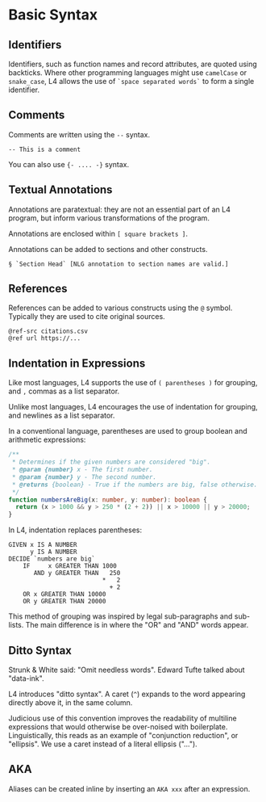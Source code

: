 # Basic Syntax

## Identifiers

Identifiers, such as function names and record attributes, are quoted using backticks. Where other programming languages might use `camelCase` or `snake_case`, L4 allows the use of `` `space separated words` `` to form a single identifier.

## Comments

Comments are written using the `--` syntax.

```l4
-- This is a comment
```

You can also use `{- .... -}` syntax.

## Textual Annotations

Annotations are paratextual: they are not an essential part of an L4
program, but inform various transformations of the program.

Annotations are enclosed within `[ square brackets ]`.

Annotations can be added to sections and other constructs.

```l4
§ `Section Head` [NLG annotation to section names are valid.]
```

## References

References can be added to various constructs using the `@`
symbol. Typically they are used to cite original sources.

```l4
@ref-src citations.csv
@ref url https://...
```

## Indentation in Expressions

Like most languages, L4 supports the use of `( parentheses )` for grouping, and `,` commas as a list separator.

Unlike most languages, L4 encourages the use of indentation for grouping, and newlines as a list separator.

In a conventional language, parentheses are used to group boolean and arithmetic expressions:

```typescript
/**
 * Determines if the given numbers are considered "big".
 * @param {number} x - The first number.
 * @param {number} y - The second number.
 * @returns {boolean} - True if the numbers are big, false otherwise.
 */
function numbersAreBig(x: number, y: number): boolean {
  return (x > 1000 && y > 250 * (2 + 2)) || x > 10000 || y > 20000;
}
```

In L4, indentation replaces parentheses:

```l4
GIVEN x IS A NUMBER
      y IS A NUMBER
DECIDE `numbers are big`
    IF     x GREATER THAN 1000
       AND y GREATER THAN   250
                          *   2
                            + 2
    OR x GREATER THAN 10000
    OR y GREATER THAN 20000
```

This method of grouping was inspired by legal sub-paragraphs and sub-lists. The main difference is in where the "OR" and "AND" words appear.

## Ditto Syntax

Strunk & White said: "Omit needless words". Edward Tufte talked about "data-ink".

L4 introduces "ditto syntax". A caret (`^`) expands to the word appearing directly above it, in the same column.

Judicious use of this convention improves the readability of multiline
expressions that would otherwise be over-noised with boilerplate.
Linguistically, this reads as an example of "conjunction reduction",
or "ellipsis". We use a caret instead of a literal ellipsis ("...").

## AKA

Aliases can be created inline by inserting an `AKA xxx` after an expression.
